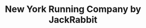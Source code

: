 ---
title: "New York Running Company by JackRabbit"
url: /new-york/new-york-running-company-by-jackrabbit/
shop: sports
---